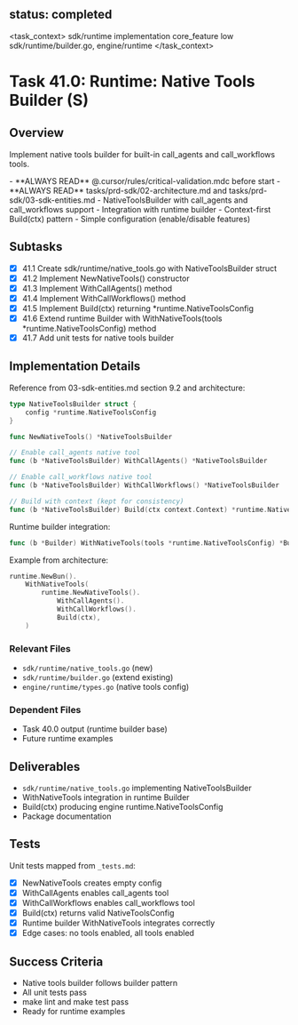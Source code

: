 ## status: completed

<task_context>
<domain>sdk/runtime</domain>
<type>implementation</type>
<scope>core_feature</scope>
<complexity>low</complexity>
<dependencies>sdk/runtime/builder.go, engine/runtime</dependencies>
</task_context>

# Task 41.0: Runtime: Native Tools Builder (S)

## Overview

Implement native tools builder for built-in call_agents and call_workflows tools.

<critical>
- **ALWAYS READ** @.cursor/rules/critical-validation.mdc before start
- **ALWAYS READ** tasks/prd-sdk/02-architecture.md and tasks/prd-sdk/03-sdk-entities.md
</critical>

<requirements>
- NativeToolsBuilder with call_agents and call_workflows support
- Integration with runtime builder
- Context-first Build(ctx) pattern
- Simple configuration (enable/disable features)
</requirements>

## Subtasks

- [x] 41.1 Create sdk/runtime/native_tools.go with NativeToolsBuilder struct
- [x] 41.2 Implement NewNativeTools() constructor
- [x] 41.3 Implement WithCallAgents() method
- [x] 41.4 Implement WithCallWorkflows() method
- [x] 41.5 Implement Build(ctx) returning *runtime.NativeToolsConfig
- [x] 41.6 Extend runtime Builder with WithNativeTools(tools *runtime.NativeToolsConfig) method
- [x] 41.7 Add unit tests for native tools builder

## Implementation Details

Reference from 03-sdk-entities.md section 9.2 and architecture:

```go
type NativeToolsBuilder struct {
    config *runtime.NativeToolsConfig
}

func NewNativeTools() *NativeToolsBuilder

// Enable call_agents native tool
func (b *NativeToolsBuilder) WithCallAgents() *NativeToolsBuilder

// Enable call_workflows native tool
func (b *NativeToolsBuilder) WithCallWorkflows() *NativeToolsBuilder

// Build with context (kept for consistency)
func (b *NativeToolsBuilder) Build(ctx context.Context) *runtime.NativeToolsConfig
```

Runtime builder integration:
```go
func (b *Builder) WithNativeTools(tools *runtime.NativeToolsConfig) *Builder
```

Example from architecture:
```go
runtime.NewBun().
    WithNativeTools(
        runtime.NewNativeTools().
            WithCallAgents().
            WithCallWorkflows().
            Build(ctx),
    )
```

### Relevant Files

- `sdk/runtime/native_tools.go` (new)
- `sdk/runtime/builder.go` (extend existing)
- `engine/runtime/types.go` (native tools config)

### Dependent Files

- Task 40.0 output (runtime builder base)
- Future runtime examples

## Deliverables

- `sdk/runtime/native_tools.go` implementing NativeToolsBuilder
- WithNativeTools integration in runtime Builder
- Build(ctx) producing engine runtime.NativeToolsConfig
- Package documentation

## Tests

Unit tests mapped from `_tests.md`:

- [x] NewNativeTools creates empty config
- [x] WithCallAgents enables call_agents tool
- [x] WithCallWorkflows enables call_workflows tool
- [x] Build(ctx) returns valid NativeToolsConfig
- [x] Runtime builder WithNativeTools integrates correctly
- [x] Edge cases: no tools enabled, all tools enabled

## Success Criteria

- Native tools builder follows builder pattern
- All unit tests pass
- make lint and make test pass
- Ready for runtime examples
